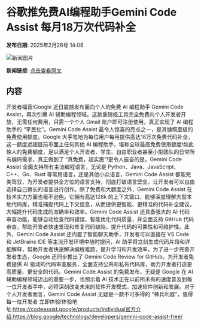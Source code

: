 # 谷歌推免费AI编程助手Gemini Code Assist  每月18万次代码补全

**发布日期**: 2025年2月26号 14:08

![新闻图片](https://pic.chinaz.com/picmap/thumb/202306161513254632_1.jpg)

**新闻链接**: [点击查看原文](https://www.aibase.com/zh/news/15742)

## 内容

开发者福音!Google 近日震撼发布面向个人的免费 AI 编程助手 Gemini Code Assist，再次引爆 AI 辅助编程领域。这款重磅级工具完全免费向个人开发者开放，无需任何费用，只需一个个人 Gmail 账户即可注册使用，真正实现了 AI 编程助手的 “平民化”。Gemini Code Assist 最令人惊喜的亮点之一，是其慷慨至极的免费使用额度。Google 大手笔地为每位用户每月提供高达18万次免费代码补全，这一额度远超目前市面上任何其他 AI 编程助手，堪称全球最高免费使用额度!如此惊人的免费额度，足以满足个人开发者、学生、自由职业者甚至小型团队的日常所有编码需求，真正做到了 “真免费，超实惠”!更令人振奋的是，Gemini Code Assist 全面支持所有主流编程语言，无论是 Python、Java、JavaScript、C++、Go、Rust 等常用语言，还是其他小众语言，Gemini Code Assist 都能完美驾驭，为开发者提供全方位的语言支持，彻底打破语言壁垒，让开发者可以自由选择自己擅长的语言进行创作。除了免费和大额度之外，Gemini Code Assist 在技术实力方面也毫不逊色。它拥有高达128k 的上下文窗口，能够深度理解大型本地代码库，精准捕捉代码上下文信息，从而提供更智能、更精准的代码补全建议，大幅提升代码生成的准确率和效率。Gemini Code Assist 还具备强大的 AI 代码审查功能，能够自动检查代码错误、智能优化代码质量，并全面支持 GitHub 代码审查，帮助开发者快速发现和修复代码缺陷，提升代码的可靠性和可维护性。此外，Gemini Code Assist 还内置了智能聊天助手，开发者可以直接在 VS Code 和 JetBrains IDE 等主流开发环境中随时提问，AI 助手将立刻生成代码片段和详细解释，帮助开发者快速解决编程难题，提升学习和开发效率。为了进一步完善开发者生态，Google 还同步推出了 Gemini Code Review for GitHub，为开发者免费提供 AI 驱动的代码审查服务，全面支持公共和私有代码库，助力开发者打造更高质量、更安全的代码。Gemini Code Assist 的免费发布，无疑是 Google 在 AI 辅助编程领域迈出的重要一步，也预示着 AI 技术正在以前所未有的速度普及到每一位开发者手中，必将深刻改变未来的软件开发模式，加速软件创新和发展。对于个人开发者而言，Gemini Code Assist 无疑是一款不可多得的 “神兵利器”，值得每一位开发者 立即体验!体验地址:https://codeassist.google/products/individual官方介绍:https://blog.google/technology/developers/gemini-code-assist-free/
